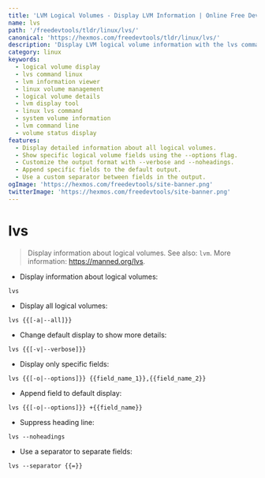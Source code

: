 ```yaml
---
title: 'LVM Logical Volumes - Display LVM Information | Online Free DevTools by Hexmos'
name: lvs
path: '/freedevtools/tldr/linux/lvs/'
canonical: 'https://hexmos.com/freedevtools/tldr/linux/lvs/'
description: 'Display LVM logical volume information with the lvs command.  Manage and view your logical volumes efficiently. Free online tool, no registration required.'
category: linux
keywords:
  - logical volume display
  - lvs command linux
  - lvm information viewer
  - linux volume management
  - logical volume details
  - lvm display tool
  - linux lvs command
  - system volume information
  - lvm command line
  - volume status display
features:
  - Display detailed information about all logical volumes.
  - Show specific logical volume fields using the --options flag.
  - Customize the output format with --verbose and --noheadings.
  - Append specific fields to the default output.
  - Use a custom separator between fields in the output.
ogImage: 'https://hexmos.com/freedevtools/site-banner.png'
twitterImage: 'https://hexmos.com/freedevtools/site-banner.png'
---
```


# lvs

> Display information about logical volumes.
> See also: `lvm`.
> More information: <https://manned.org/lvs>.

- Display information about logical volumes:

`lvs`

- Display all logical volumes:

`lvs {{[-a|--all]}}`

- Change default display to show more details:

`lvs {{[-v|--verbose]}}`

- Display only specific fields:

`lvs {{[-o|--options]}} {{field_name_1}},{{field_name_2}}`

- Append field to default display:

`lvs {{[-o|--options]}} +{{field_name}}`

- Suppress heading line:

`lvs --noheadings`

- Use a separator to separate fields:

`lvs --separator {{=}}`
